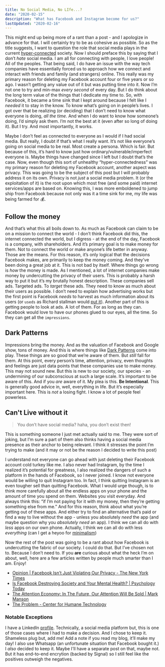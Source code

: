 ```yaml
---
title: No Social Media, No LIfe...?
date: "2020-02-15"
description: "What has Facebook and Instagram become for us?"
lastUpdated: "2020-02-16"
---
```


This might end up being more of a rant than a post - and I apologize in advance for that. I will certainly try to be as cohesive as possible. 
So as the title suggests, I want to question the role that social media plays in the current [hyper-connected](https://en.wikipedia.org/wiki/Hyperconnectivity) society. Now I should preface this by saying that I don’t *hate* social media. I am all for connecting with people, I love people! All of the peoples. That being said, I do have an issue with the way tech companies have essentially forced us to approach how we connect and interact with friends and family (and strangers) online. This really was my primary reason for deleting my Facebook account four or five years or so ago. I wasn’t getting any value out of it but was putting time into it. Now I’m not one to try and min-max *every second* of every day. But I do think about the long term value of the things that I dedicate my time to. 
So, with Facebook, it became a time sink that I kept around because I felt like I *needed* it to stay in the know. To know what’s going on in people’s lives. I got over that be realizing (or deciding) that I don’t need to know what everyone is doing, *all the time*. And when I do want to know how someone’s doing, I’d simply ask them. I’m not the best at it (even after so long of doing it). But I try. And most importantly, it works. 

Maybe I don’t feel as connected to everyone as I would if I had social media. But really, I doubt if that’s what I really want. It’s not like everyone’s going on social media to be real. Most create a persona. Which is fair. But because of this, it’s hard to know just how ordinary/vulnerable/imperfect everyone is. Maybe things have changed since I left but I doubt that’s the case. Now, even though this sort of unhealthy “hyper-connectedness” was my primary reason for deleting my Facebook account, another aspect was privacy. 
This was going to be the subject of this post but I will probably address it on its own. Privacy is not *just* a social media problem. It (or the exploitation of it) is the root upon which most free (and some paid) internet services/apps are based on. Knowing this, I was more emboldened to jump ship from Facebook because not only was it a time sink for me, my life was being farmed for 💰. 

## Follow the money
And that’s what this all boils down to. As much as Facebook can claim to be on a mission to connect the world - I don’t think Facebook did this, the internet connected the world, but I digress - at the end of the day, Facebook is a company, with shareholders. And it’s primary goal is to make money for them. Not to connect the world or make anyone’s life better in anyway. Those are the means. For this reason, it’s only logical that the decisions Facebook makes, are primarily to keep the money coming. And they’ve been doing a great job at it. 
This is not bad by itself. Where things go wrong is *how* the money is made. As I mentioned, a lot of internet companies make money by undercutting the privacy of their users. This is probably a harsh way to put it but it’s my brutally honest description. These companies sell ads. Targeted ads. To *target* these ads. They need to know as much about their users as possible. I don’t need to explain how advertising works but the first point is Facebook *needs* to harvest as much information about its users (or `useds` as Richard stallman would [put it](https://stallman.org/facebook.html)). Another part of this is getting people to look at ads. A lot of them. For as long as they can. Facebook would love to have our phones glued to our eyes, all the time. So they can get all the `impressions`. 

## Dark Patterns
Impressions bring the money. And as the valuation of Facebook and Google show, tons of money. And this is where things like [Dark Patterns](https://www.darkpatterns.org/) come into play. 
These things are so good that we’re aware of them. But *still* fall for them. At this point, every person’s time, attention, privacy, even thoughts and feelings are just data points that these companies use to make money. This may not sound new.  But this is new to our society, our species - an undermining of our subconscious at such a large scale. It’s important to be aware of this. And if you *are* aware of it. 
My plea is this. **Be Intentional**. This is generally good advice in, well, everything in life. But it’s especially important here. This is *not* a losing fight. I know a lot of people feel powerless.

## Can't Live without it
> You don’t have social media? haha, you don’t exist then!

This is something someone I just met actually said to me. They were sort of joking, but I’m sure a part of them also thinks having a social media presence as their anchor to being relevant. I think it stresses the point I’m trying to make (and it may or not be the reason I decided to write this post)

I understand not everyone can go ahead with just deleting their Facebook account cold turkey like me. I also never had Instagram, by the time I realized it’s potential for greatness, I also realized the dangers of such a platform in the hands of Facebook, so I never joined. I know not everyone would be willing to quit Instagram too. In fact, I think quitting Instagram is an even tougher sell than quitting Facebook.
What I would urge though, is to think more carefully about all the endless apps on your phone and the amount of time you spend on them. Websites you visit everyday. And always think this: “if I’m not paying for it with my money, then they’re getting something else from me.”  And for this reason, think about what you’re getting out of these apps. And either try to find an alternative that’s paid or find a way to live without the app - unless you absolutely *need* the app (and maybe question why you *absolutely need* an app). I think we can all do with *less* apps on our own phone. Actually, I think we can all do with less *everything* (can I get a heyoo for [minimalism](https://www.theminimalists.com/minimalism/)) 
 
Now the rest of the post was going to be a rant about how Facebook is undercutting the fabric of our society. I could do that. But I’ve chosen not to.  Because I don’t need to. If you **are** curious about what the heck I’m on about, well, here are a few articles written by people much smarter than I am. Enjoy!
- [Opinion | Facebook Isn’t Just Violating Our Privacy - The New York Times](https://www.nytimes.com/2018/03/29/opinion/facebook-privacy-zuckerberg-society.html)
- [Is Facebook Destroying Society and Your Mental Health? | Psychology Today](https://www.psychologytoday.com/us/blog/the-pacific-heart/201801/is-facebook-destroying-society-and-your-mental-health)
- [The Attention Economy: In The Future, Our Attention Will Be Sold | Mark Manson](https://markmanson.net/attention)
- [The Problem - Center for Humane Technology](https://humanetech.com/problem/)

### Notable Exceptions

I have a LinkedIn [profile](https://www.linkedin.com/in/dshomoye/). Technically, a social media platform but, this is one of those cases where I had to make a decision. And I chose to keep it. 
Shameless plug but, add me! Add a note if you read my blog, it’ll make my day!
I also use Whatsapp (an unfortunate situation that Facebook bought it.) I *also* decided to keep it. Maybe I'll have a separate post on that, maybe not. But it has end-to-end encrytion (backed by Signal) so I still feel like the positives outweigh the negatives.